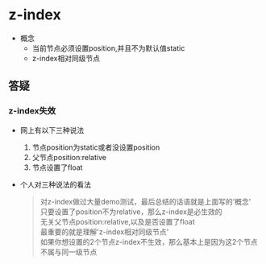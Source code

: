 # z-index

+ 概念
  + 当前节点必须设置position,并且不为默认值static
  + z-index相对同级节点

## 答疑

### z-index失效
+ 网上有以下三种说法  
  1. 节点position为static或者没设置position  
  2. 父节点position:relative  
  3. 节点设置了float


+ 个人对三种说法的看法
  > 对z-index做过大量demo测试，最后总结的话语就是上面写的'概念'  
  > 只要设置了position不为relative，那么z-index是必生效的  
  > 无关父节点position:relative,以及是否设置了float  
  > 最重要的就是理解'z-index相对同级节点'  
  > 如果你想设置的2个节点z-index不生效，那么基本上是因为这2个节点不属与同一级节点
